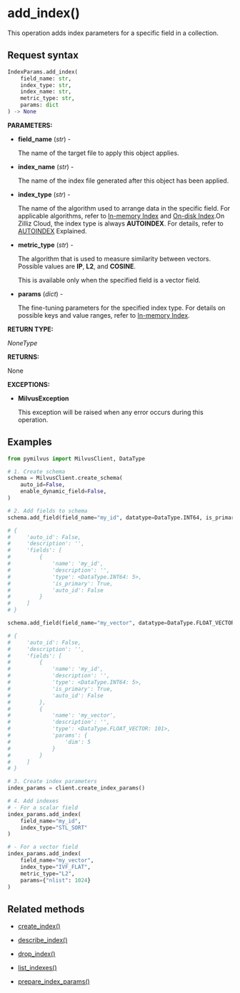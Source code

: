 # add_index()

This operation adds index parameters for a specific field in a collection.

## Request syntax

```python
IndexParams.add_index(
    field_name: str,
    index_type: str,
    index_name: str,
    metric_type: str,
    params: dict
) -> None
```

**PARAMETERS:**

- **field_name** (*str*) -

    The name of the target file to apply this object applies.

- **index_name** (*str*) -

    The name of the index file generated after this object has been applied.

- **index_type** (*str*) -

    The name of the algorithm used to arrange data in the specific field. For applicable algorithms, refer to [In-memory Index](https://milvus.io/docs/index.md) and [On-disk Index](https://milvus.io/docs/disk_index.md).On Zilliz Cloud, the index type is always **AUTOINDEX**. For details, refer to [AUTOINDEX]() Explained.

- **metric_type** (*str*) -

    The algorithm that is used to measure similarity between vectors. Possible values are **IP**, **L2**, and **COSINE**.

    This is available only when the specified field is a vector field. 

- **params** (*dict*) -

    The fine-tuning parameters for the specified index type. For details on possible keys and value ranges, refer to  [In-memory Index](https://milvus.io/docs/index.md).

**RETURN TYPE:**

*NoneType*

**RETURNS:**

None

**EXCEPTIONS:**

- **MilvusException**

    This exception will be raised when any error occurs during this operation.

## Examples

```python
from pymilvus import MilvusClient, DataType

# 1. Create schema
schema = MilvusClient.create_schema(
    auto_id=False,
    enable_dynamic_field=False,
)

# 2. Add fields to schema
schema.add_field(field_name="my_id", datatype=DataType.INT64, is_primary=True)

# {
#     'auto_id': False, 
#     'description': '', 
#     'fields': [
#         {
#             'name': 'my_id', 
#             'description': '', 
#             'type': <DataType.INT64: 5>, 
#             'is_primary': True, 
#             'auto_id': False
#         }
#     ]
# }

schema.add_field(field_name="my_vector", datatype=DataType.FLOAT_VECTOR, dim=5)

# {
#     'auto_id': False, 
#     'description': '', 
#     'fields': [
#         {
#             'name': 'my_id', 
#             'description': '', 
#             'type': <DataType.INT64: 5>, 
#             'is_primary': True, 
#             'auto_id': False
#         }, 
#         {
#             'name': 'my_vector', 
#             'description': '', 
#             'type': <DataType.FLOAT_VECTOR: 101>, 
#             'params': {
#                 'dim': 5
#             }
#         }        
#     ]
# }

# 3. Create index parameters
index_params = client.create_index_params()

# 4. Add indexes
# - For a scalar field
index_params.add_index(
    field_name="my_id",
    index_type="STL_SORT"
)

# - For a vector field
index_params.add_index(
    field_name="my_vector", 
    index_type="IVF_FLAT",
    metric_type="L2",
    params={"nlist": 1024}
)
```

## Related methods

- [create_index()](create_index.md)

- [describe_index()](describe_index.md)

- [drop_index()](drop_index.md)

- [list_indexes()](list_indexes.md)

- [prepare_index_params()](prepare_index_params.md)

